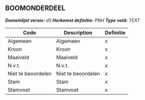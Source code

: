 ﻿## BOOMONDERDEEL

*__Domeinlijst versie:__ d5*
*__Herkomst definitie:__ PNH*
*__Type veld:__ TEXT*

|__Code__ |__Description__ |__Definitie__	|
|	---	|	---	|   ---	| 
| Algemeen | Algemeen | x |
| Kroon | Kroon | x |
| Maaiveld | Maaiveld | x |
| N.v.t. | N.v.t. | x |
| Niet te beoordelen | Niet te beoordelen | x |
| Stam | Stam | x |
| Stamvoet | Stamvoet | x |

